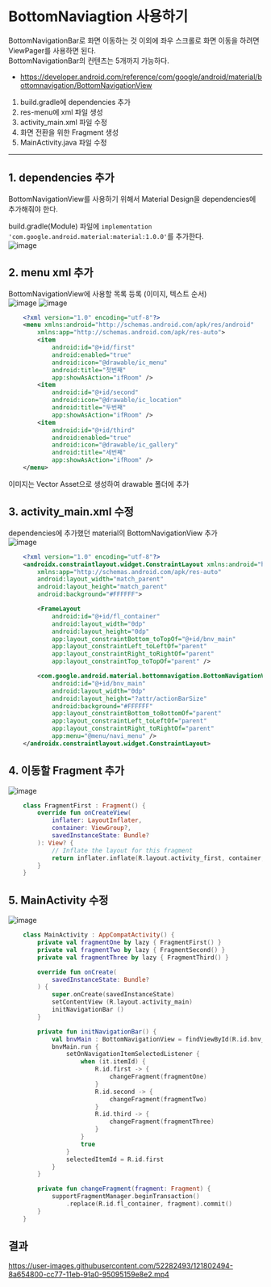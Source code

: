 # BottomNaviagtion 사용하기
BottomNavigationBar로 화면 이동하는 것 이외에 좌우 스크롤로 화면 이동을 하려면 ViewPager를 사용하면 된다.</br>
BottomNavigationBar의 컨텐츠는 5개까지 가능하다.


- https://developer.android.com/reference/com/google/android/material/bottomnavigation/BottomNavigationView

1. build.gradle에 dependencies 추가
2. res-menu에 xml 파일 생성
3. activity_main.xml 파일 수정
4. 화면 전환을 위한 Fragment 생성
5. MainActivity.java 파일 수정

---


## 1. dependencies 추가
BottomNavigationView를 사용하기 위해서 Material Design을 dependencies에 추가해줘야 한다.</br>

build.gradle(Module) 파일에 `implementation 'com.google.android.material:material:1.0.0'`를 추가한다. <br>
![image](https://user-images.githubusercontent.com/52282493/121799290-40279b00-cc66-11eb-818d-46b981b67abb.png)

## 2. menu xml 추가
BottomNavigationView에 사용할 목록 등록 (이미지, 텍스트 순서) </br>
![image](https://user-images.githubusercontent.com/52282493/121799995-59324b00-cc6a-11eb-811d-4b1b5b6fa0e8.png)
![image](https://user-images.githubusercontent.com/52282493/121800019-7535ec80-cc6a-11eb-8cd5-e25d625e4371.png)

```xml
    <?xml version="1.0" encoding="utf-8"?>
    <menu xmlns:android="http://schemas.android.com/apk/res/android"
        xmlns:app="http://schemas.android.com/apk/res-auto">
        <item
            android:id="@+id/first"
            android:enabled="true"
            android:icon="@drawable/ic_menu"
            android:title="첫번째"
            app:showAsAction="ifRoom" />
        <item
            android:id="@+id/second"
            android:icon="@drawable/ic_location"
            android:title="두번째"
            app:showAsAction="ifRoom" />
        <item
            android:id="@+id/third"
            android:enabled="true"
            android:icon="@drawable/ic_gallery"
            android:title="세번째"
            app:showAsAction="ifRoom" />
    </menu>
```

이미지는 Vector Asset으로 생성하여 drawable 폴더에 추가

## 3. activity_main.xml 수정
dependencies에 추가했던 material의 BottomNavigationView 추가</br>
![image](https://user-images.githubusercontent.com/52282493/121800151-2177d300-cc6b-11eb-9d01-d77dac347e3d.png)

```xml
    <?xml version="1.0" encoding="utf-8"?>
    <androidx.constraintlayout.widget.ConstraintLayout xmlns:android="http://schemas.android.com/apk/res/android"
        xmlns:app="http://schemas.android.com/apk/res-auto"
        android:layout_width="match_parent"
        android:layout_height="match_parent"
        android:background="#FFFFFF">

        <FrameLayout
            android:id="@+id/fl_container"
            android:layout_width="0dp"
            android:layout_height="0dp"
            app:layout_constraintBottom_toTopOf="@+id/bnv_main"
            app:layout_constraintLeft_toLeftOf="parent"
            app:layout_constraintRight_toRightOf="parent"
            app:layout_constraintTop_toTopOf="parent" />

        <com.google.android.material.bottomnavigation.BottomNavigationView
            android:id="@+id/bnv_main"
            android:layout_width="0dp"
            android:layout_height="?attr/actionBarSize"
            android:background="#FFFFFF"
            app:layout_constraintBottom_toBottomOf="parent"
            app:layout_constraintLeft_toLeftOf="parent"
            app:layout_constraintRight_toRightOf="parent"
            app:menu="@menu/navi_menu" />
    </androidx.constraintlayout.widget.ConstraintLayout>
```

## 4. 이동할 Fragment 추가

![image](https://user-images.githubusercontent.com/52282493/121800200-60a62400-cc6b-11eb-8561-562a6c9101ae.png)

```kotlin
    class FragmentFirst : Fragment() {
        override fun onCreateView(
            inflater: LayoutInflater,
            container: ViewGroup?,
            savedInstanceState: Bundle?
        ): View? {
            // Inflate the layout for this fragment
            return inflater.inflate(R.layout.activity_first, container, false)
        }
    }
```

## 5. MainActivity 수정

![image](https://user-images.githubusercontent.com/52282493/121802385-001ce400-cc77-11eb-82dc-5dc4be68e85e.png)

```kotlin
    class MainActivity : AppCompatActivity() {
        private val fragmentOne by lazy { FragmentFirst() }
        private val fragmentTwo by lazy { FragmentSecond() }
        private val fragmentThree by lazy { FragmentThird() }

        override fun onCreate(
            savedInstanceState: Bundle?
        ) {
            super.onCreate(savedInstanceState)
            setContentView (R.layout.activity_main)
            initNavigationBar ()
        }

        private fun initNavigationBar() {
            val bnvMain : BottomNavigationView = findViewById(R.id.bnv_main)
            bnvMain.run {
                setOnNavigationItemSelectedListener {
                    when (it.itemId) {
                        R.id.first -> {
                            changeFragment(fragmentOne)
                        }
                        R.id.second -> {
                            changeFragment(fragmentTwo)
                        }
                        R.id.third -> {
                            changeFragment(fragmentThree)
                        }
                    }
                    true
                }
                selectedItemId = R.id.first
            }
        }

        private fun changeFragment(fragment: Fragment) {
            supportFragmentManager.beginTransaction()
                .replace(R.id.fl_container, fragment).commit()
        }
    }
```

## 결과

https://user-images.githubusercontent.com/52282493/121802494-8a654800-cc77-11eb-91a0-95095159e8e2.mp4
